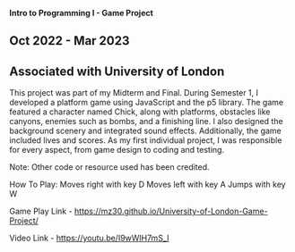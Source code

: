 **Intro to Programming I - Game Project**

## Oct 2022 - Mar 2023

## Associated with University of London

This project was part of my Midterm and Final. During Semester 1, I developed a platform game using JavaScript and the p5 library. The game featured a character named Chick, along with platforms, obstacles like canyons, enemies such as bombs, and a finishing line. I also designed the background scenery and integrated sound effects. Additionally, the game included lives and scores. As my first individual project, I was responsible for every aspect, from game design to coding and testing.

Note: Other code or resource used has been credited.

How To Play:
Moves right with key D
Moves left with key A
Jumps with key W

Game Play Link - https://mz30.github.io/University-of-London-Game-Project/

Video Link - https://youtu.be/I9wWlH7mS_I